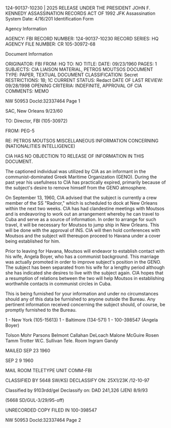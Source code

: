124-90137-10230 | 2025 RELEASE UNDER THE PRESIDENT JOHN F. KENNEDY ASSASSINATION RECORDS ACT OF 1992
JFK Assassination System Date: 4/16/201
Identification Form

Agency Information

AGENCY: FBI
RECORD NUMBER: 124-90137-10230
RECORD SERIES: HQ
AGENCY FILE NUMBER: CR 105-30972-68

Document Information

ORIGINATOR: FBI
FROM: HQ
TO: NO
TITLE:
DATE: 09/23/1960
PAGES: 1
SUBJECTS: CIA LIAISON MATERIAL, PETROS MOUTSOS
DOCUMENT TYPE: PAPER, TEXTUAL DOCUMENT
CLASSIFICATION: Secret
RESTRICTIONS: 1B; 1C
CURRENT STATUS: Redact
DATE OF LAST REVIEW: 09/28/1998
OPENING CRITERIA: INDEFINITE, APPROVAL OF CIA
COMMENTS: MEMO

NW 50953 DocId:32337464 Page 1

SAC, New Orleans 9/23/60

TO: Director, FBI (105-30972)

FROM: PEG-5

RE: PETROS MOUTSOS
MISCELLANEOUS INFORMATION CONCERNING (NATIONALITIES INTELLIGENCE)

CIA HAS NO OBJECTION TO RELEASE OF INFORMATION IN THIS DOCUMENT.

The captioned individual was utilized by CIA as an informant in the communist-dominated Greek Maritime Organization (GENO). During the past year his usefulness to CIA has practically expired, primarily because of the subject's desire to remove himself from the GENO atmosphere.

On September 13, 1960, CIA advised that the subject is currently a crew member of the SS "Radnor," which is scheduled to dock at New Orleans within the next two weeks. CIA has had clandestine meetings with Moutsos and is endeavoring to work out an arrangement whereby he can travel to Cuba and serve as a source of information. In order to arrange for such travel, it will be necessary for Moutsos to jump ship in New Orleans. This will be done with the approval of INS. CIA will then hold conferences with Moutsos and the subject will thereupon proceed to Havana under a cover being established for him.

Prior to leaving for Havana, Moutsos will endeavor to establish contact with his wife, Angela Boyer, who has a communist background. This marriage was actually promoted in order to improve subject's position in the GENO. The subject has been separated from his wife for a lengthy period although she has indicated she desires to live with the subject again. CIA hopes that a resumption of relations between the two will help Moutsos in establishing worthwhile contacts in communist circles in Cuba.

This is being furnished for your information and under no circumstances should any of this data be furnished to anyone outside the Bureau. Any pertinent information received concerning the subject should, of course, be promptly furnished to the Bureau.

1 - New York (105-15613)
1 - Baltimore (134-571)
1 - 100-398547 (Angela Boyer)

Tolson
Mohr
Parsons
Belmont
Callahan
DeLoach
Malone
McGuire
Rosen
Tamm
Trotter
W.C. Sullivan
Tele. Room
Ingram
Gandy

MAILED SEP 23 1960

SEP 2 9 1960

MAIL ROOM
TELETYPE UNIT
COMM-FBI

CLASSIFIED BY 5648 SW/KS)
DECLASSIFY ON: 25X1/23K /12-10-97

Classified by 9103rdd/gel
Declassify on: DAD 241,326 (JEN) 8/9/93

(5668 SD/GUL-3/29/95-off)

UNRECORDED COPY FILED IN 100-398547

NW 50953 DocId:32337464 Page 2
